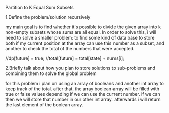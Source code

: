 Partition to K Equal Sum Subsets

1.Define the problem/solution recursively 

my main goal is to find whether it's possible to divide the given array into k non-empty subsets whose sums are all equal. In order to solve this, i will need to solve a smaller problem: to find some kind of data base to store both if my current position at the array can use this number as a subset, and another to check the total of the numbers that were accepted.

//dp[future] = true;
//total[future] = total[state] + nums[i];

2.Briefly talk about how you plan to store solutions to sub-problems and combining them to solve the global problem

for this problem i plan on using an array of booleans and another int array to keep track of the total. after that, the array boolean array will be filled with true or false values depending if we can use the current number. if we can then we will store that number in our other int array. afterwards i will return the last element of the boolean array.
